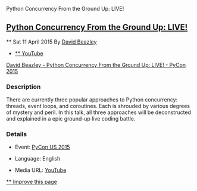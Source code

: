Python Concurrency From the Ground Up: LIVE!

##   [Python Concurrency From the Ground Up: LIVE!](http://pyvideo.org/pycon-us-2015/python-concurrency-from-the-ground-up-live.html)

   ** Sat 11 April 2015
By [David Beazley](http://pyvideo.org/speaker/david-beazley.html)

- [** YouTube](http://pyvideo.org/pycon-us-2015/python-concurrency-from-the-ground-up-live.html#youtube)

[David Beazley - Python Concurrency From the Ground Up: LIVE! - PyCon 2015](https://www.youtube.com/watch?v=MCs5OvhV9S4)

### Description

There are currently three popular approaches to Python concurrency: threads, event loops, and coroutines. Each is shrouded by various degrees of mystery and peril. In this talk, all three approaches will be deconstructed and explained in a epic ground-up live coding battle.

### Details

- Event: [PyCon US 2015](http://pyvideo.org/events/pycon-us-2015.html)

- Language: English

- Media URL: [YouTube](https://www.youtube.com/watch?v=MCs5OvhV9S4)

 [** Improve this page](https://github.com/pyvideo/data/blob/master/pycon-us-2015/videos/python-concurrency-from-the-ground-up-live.json)